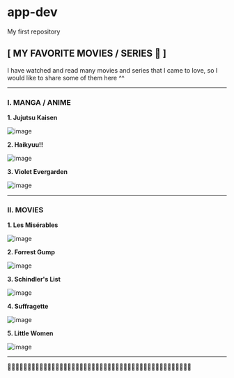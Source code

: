 # app-dev
My first repository

## **[ MY FAVORITE MOVIES / SERIES 🖤 ]**
I have watched and read many movies and series that I came to love, so I would like to share some of them here ^^

---

### **I. MANGA / ANIME**

**1. Jujutsu Kaisen**

![image](https://github.com/otanohnt/app-dev/assets/153282397/51bec406-f0b6-466a-9272-688e49a17a81)



**2. Haikyuu!!**

![image](https://github.com/otanohnt/app-dev/assets/153282397/4f7b3249-9374-499d-952c-62b99fc60fce)




**3. Violet Evergarden**

![image](https://github.com/otanohnt/app-dev/assets/153282397/b8999136-ddfa-4dde-add7-852486bd83d4)




---
### **II. MOVIES**

**1. Les Misérables**

![image](https://github.com/otanohnt/app-dev/assets/153282397/887ee705-2663-4fb5-9cf9-0a364943e1ab)



**2. Forrest Gump**

![image](https://github.com/otanohnt/app-dev/assets/153282397/64d17c4e-81ca-4c29-b3f7-415fdfa93b56)



**3. Schindler's List**

![image](https://github.com/otanohnt/app-dev/assets/153282397/b109e32d-87b5-480f-a122-95010c9107e1)



**4. Suffragette**

![image](https://github.com/otanohnt/app-dev/assets/153282397/2aa37842-3a54-4eea-9c79-58d7967492db)



**5. Little Women**

![image](https://github.com/otanohnt/app-dev/assets/153282397/4258032b-2122-4981-bdde-d8aa5a401f1f)



---
🖤💙🖤💙🖤💙🖤💙🖤💙🖤💙🖤💙🖤💙🖤💙🖤💙🖤💙🖤💙🖤💙🖤💙🖤💙🖤💙🖤💙🖤💙🖤💙🖤💙🖤💙🖤💙🖤💙
